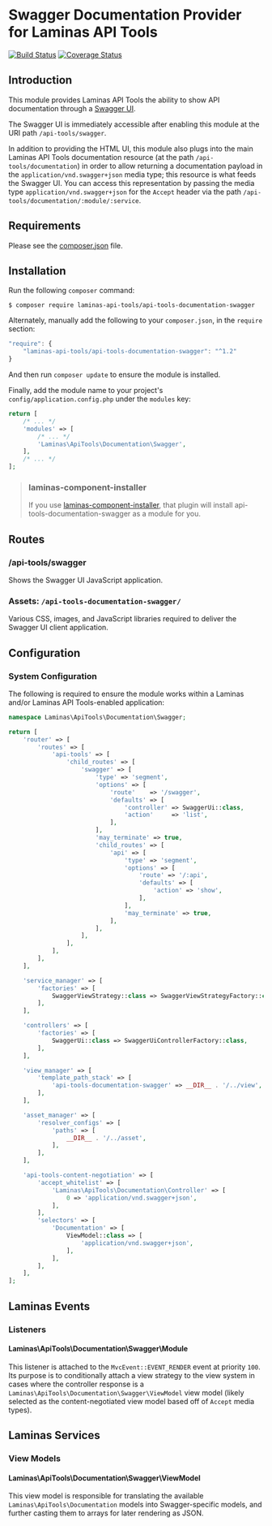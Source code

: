 # Swagger Documentation Provider for Laminas API Tools

[![Build Status](https://travis-ci.com/laminas-api-tools/api-tools-documentation-swagger.svg)](https://travis-ci.com/laminas-api-tools/api-tools-documentation-swagger)
[![Coverage Status](https://coveralls.io/repos/github/laminas-api-tools/api-tools-documentation-swagger/badge.svg)](https://coveralls.io/github/laminas-api-tools/api-tools-documentation-swagger)

## Introduction

This module provides Laminas API Tools the ability to show API documentation through a
[Swagger UI](http://swagger.io/).

The Swagger UI is immediately accessible after enabling this module at the URI path `/api-tools/swagger`.

In addition to providing the HTML UI, this module also plugs into the main Laminas API Tools documentation
resource (at the path `/api-tools/documentation`) in order to allow returning a documentation
payload in the `application/vnd.swagger+json` media type; this resource is what feeds the Swagger
UI. You can access this representation by passing the media type `application/vnd.swagger+json` for
the `Accept` header via the path `/api-tools/documentation/:module/:service`.

## Requirements
  
Please see the [composer.json](composer.json) file.

## Installation

Run the following `composer` command:

```console
$ composer require laminas-api-tools/api-tools-documentation-swagger
```

Alternately, manually add the following to your `composer.json`, in the `require` section:

```javascript
"require": {
    "laminas-api-tools/api-tools-documentation-swagger": "^1.2"
}
```

And then run `composer update` to ensure the module is installed.

Finally, add the module name to your project's `config/application.config.php` under the `modules`
key:

```php
return [
    /* ... */
    'modules' => [
        /* ... */
        'Laminas\ApiTools\Documentation\Swagger',
    ],
    /* ... */
];
```

> ### laminas-component-installer
>
> If you use [laminas-component-installer](https://github.com/laminas/laminas-component-installer),
> that plugin will install api-tools-documentation-swagger as a module for you.

## Routes

### /api-tools/swagger

Shows the Swagger UI JavaScript application.

### Assets: `/api-tools-documentation-swagger/`

Various CSS, images, and JavaScript libraries required to deliver the Swagger UI client
application.

## Configuration

### System Configuration

The following is required to ensure the module works within a Laminas and/or Laminas API Tools-enabled
application:

```php
namespace Laminas\ApiTools\Documentation\Swagger;

return [
    'router' => [
        'routes' => [
            'api-tools' => [
                'child_routes' => [
                    'swagger' => [
                        'type' => 'segment',
                        'options' => [
                            'route'    => '/swagger',
                            'defaults' => [
                                'controller' => SwaggerUi::class,
                                'action'     => 'list',
                            ],
                        ],
                        'may_terminate' => true,
                        'child_routes' => [
                            'api' => [
                                'type' => 'segment',
                                'options' => [
                                    'route' => '/:api',
                                    'defaults' => [
                                        'action' => 'show',
                                    ],
                                ],
                                'may_terminate' => true,
                            ],
                        ],
                    ],
                ],
            ],
        ],
    ],

    'service_manager' => [
        'factories' => [
            SwaggerViewStrategy::class => SwaggerViewStrategyFactory::class,
        ],
    ],

    'controllers' => [
        'factories' => [
            SwaggerUi::class => SwaggerUiControllerFactory::class,
        ],
    ],

    'view_manager' => [
        'template_path_stack' => [
            'api-tools-documentation-swagger' => __DIR__ . '/../view',
        ],
    ],

    'asset_manager' => [
        'resolver_configs' => [
            'paths' => [
                __DIR__ . '/../asset',
            ],
        ],
    ],

    'api-tools-content-negotiation' => [
        'accept_whitelist' => [
            'Laminas\ApiTools\Documentation\Controller' => [
                0 => 'application/vnd.swagger+json',
            ],
        ],
        'selectors' => [
            'Documentation' => [
                ViewModel::class => [
                    'application/vnd.swagger+json',
                ],
            ],
        ],
    ],
];
```

## Laminas Events

### Listeners

#### Laminas\ApiTools\Documentation\Swagger\Module

This listener is attached to the `MvcEvent::EVENT_RENDER` event at priority `100`.  Its purpose is
to conditionally attach a view strategy to the view system in cases where the controller response is
a `Laminas\ApiTools\Documentation\Swagger\ViewModel` view model (likely selected as the
content-negotiated view model based off of `Accept` media types).

## Laminas Services

### View Models

#### Laminas\ApiTools\Documentation\Swagger\ViewModel

This view model is responsible for translating the available `Laminas\ApiTools\Documentation` models
into Swagger-specific models, and further casting them to arrays for later rendering as JSON.
